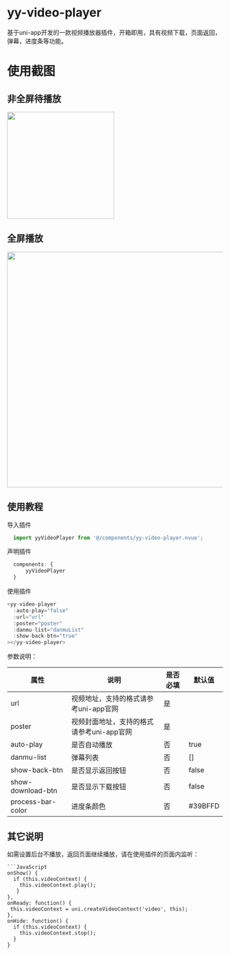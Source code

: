 # yy-video-player
基于uni-app开发的一款视频播放器插件，开箱即用，具有视频下载，页面返回，弹幕，进度条等功能。
# 使用截图
## 非全屏待播放
<img src="http://tva1.sinaimg.cn/large/007X8olVly1g7wvuhud80j30u01o0n4v.jpg" width=250>

## 全屏播放
<img src="http://tva1.sinaimg.cn/large/007X8olVly1g7wvukmml1j31o00u04fz.jpg" width=550>

## 使用教程
导入插件
  ```JavaScript
    import yyVideoPlayer from '@/components/yy-video-player.nvue';
  ```
声明插件
  ```JavaScript
    components: {
        yyVideoPlayer
    }
  ```
使用插件
  ```JavaScript
  <yy-video-player 
    :auto-play="false" 
    :url="url"  
    :poster="poster" 
    :danmu-list="danmuList"  
    :show-back-btn="true"
  ></yy-video-player>
  ```
参数说明：

| 属性 | 说明 | 是否必填 | 默认值 |
| ------ | ------ | ------ | ------ |
| url | 视频地址，支持的格式请参考uni-app官网  | 是 |  |
| poster | 视频封面地址，支持的格式请参考uni-app官网  | 是 |  |
| auto-play | 是否自动播放 | 否 | true |
| danmu-list | 弹幕列表  | 否 | [] |
| show-back-btn | 是否显示返回按钮  | 否 | false |
| show-download-btn | 是否显示下载按钮  | 否 | false |
| process-bar-color | 进度条颜色  | 否 | #39BFFD |

## 其它说明
  如需设置后台不播放，返回页面继续播放，请在使用插件的页面内监听：
  
    ```JavaScript
    onShow() {
      if (this.videoContext) {
        this.videoContext.play();
       }
    },
    onReady: function() {
     this.videoContext = uni.createVideoContext('video', this);
    },
    onHide: function() {
      if (this.videoContext) {
        this.videoContext.stop();
      }
    }
  ```
